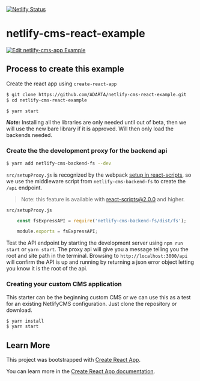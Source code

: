 [![Netlify Status](https://api.netlify.com/api/v1/badges/8f305679-24cf-4136-a478-413411e78778/deploy-status)](https://app.netlify.com/sites/netlify-cms-react-example/deploys)

# netlify-cms-react-example

[![Edit netlify-cms-app Example](https://codesandbox.io/static/img/play-codesandbox.svg)](https://codesandbox.io/s/k95z2k616r?fontsize=14)

## Process to create this example

Create the react app using `create-react-app`

```bash
$ git clone https://github.com/ADARTA/netlify-cms-react-example.git
$ cd netlify-cms-react-example 
```

```bash
$ yarn start
```

**_Note:_** Installing all the libraries are only needed until out of beta, then we will use the new bare library if it is approved. Will then only load the backends needed. 

### Create the the development proxy for the backend api

```bash
$ yarn add netlify-cms-backend-fs --dev
```

`src/setupProxy.js` is recognized by the webpack [setup in react-scripts][2], so we use the middleware script from `netlify-cms-backend-fs` to create the `/api` endpoint.

> Note: this feature is available with react-scripts@2.0.0 and higher.

`src/setupProxy.js`
```js
    const fsExpressAPI = require('netlify-cms-backend-fs/dist/fs');

    module.exports = fsExpressAPI;
```

Test the API endpoint by starting the development server using `npm run start` or `yarn start`. The proxy api will give you a message telling you the root and site path in the terminal. Browsing to `http://localhost:3000/api` will confirm the API is up and running by returning a json error object letting you know it is the root of the api.

### Creating your custom CMS application

This starter can be the beginning custom CMS or we can use this as a test for an existing NetlifyCMS configuration. Just clone the repository or download.

```bash
$ yarn install
$ yarn start
```

## Learn More

This project was bootstrapped with [Create React App](https://github.com/facebook/create-react-app).

You can learn more in the [Create React App documentation](https://facebook.github.io/create-react-app/docs/getting-started).

[2]: https://facebook.github.io/create-react-app/docs/proxying-api-requests-in-development#configuring-the-proxy-manually
